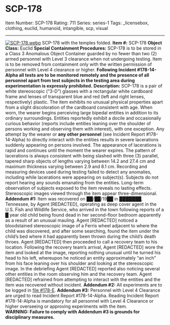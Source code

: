 # SCP-178
Item Number: SCP-178
Rating: 711
Series: series-1
Tags: _licensebox, clothing, euclid, humanoid, intangible, scp, visual

---

[![SCP-178.webp](https://scp-wiki.wdfiles.com/local--resized-images/scp-178/SCP-178.webp/medium.jpg)](https://scp-wiki.wdfiles.com/local--files/scp-178/SCP-178.webp)
SCP-178 with the temples folded.
**Item #:** SCP-178
**Object Class:** Euclid
**Special Containment Procedures:** SCP-178 is to be stored in a Class 3 Anomalous Object Container guarded by no fewer than two (2) armed personnel with Level 3 clearance when not undergoing testing. Item is to be removed from containment only with the written permission of personnel with Level 4 clearance or higher. **Following Incident #178-14-Alpha all tests are to be monitored remotely and the presence of all personnel apart from test subjects in the testing area during experimentation is expressly prohibited.**
**Description:** SCP-178 is a pair of white stereoscopic (“3-D”) glasses with a rectangular white cardboard frame and lenses of transparent blue and red (left and right lenses, respectively) plastic. The item exhibits no unusual physical properties apart from a slight discoloration of the cardboard consistent with age. When worn, the wearer begins perceiving large bipedal entities in addition to its ordinary surroundings. Entities reportedly exhibit a docile and occasionally curious behavior (reports include entities leaning over the shoulder of persons working and observing them with interest), with one exception. Any attempt by the wearer or **any other personnel** (see Incident Report #178-14-Alpha) to directly interact with the entities results in severe lacerations suddenly appearing on persons involved. The appearance of lacerations is rapid and continues until the moment the wearer expires. The pattern of lacerations is always consistent with being slashed with three (3) parallel, tapered sharp objects of lengths varying between 14.2 and 27.4 cm and maximum thickness varying between 2.9 and 8.1 cm. Recording and measuring devices used during testing failed to detect any anomalies, including while lacerations were appearing on subject(s). Subjects do not report hearing any sounds emanating from the entities. Long-term observation of subjects exposed to the item reveals no lasting effects. Stereoscopic images viewed through the item appear three-dimensional.
**Addendum #1:** Item was recovered on ██/██/19██ in ███████, Tennessee, by Agent [REDACTED], operating as deep cover agent in the U.S. Fish and Wildlife Service, who arrived in the town following reports of a █ year old child being found dead in her second-floor bedroom apparently as a result of an unusual mauling. Agent [REDACTED] noticed a bloodstained stereoscopic image of a Ferris wheel adjacent to where the child was discovered, and after some searching, found the item under the child’s bed where it had apparently been thrown during the child’s death throes. Agent [REDACTED] then proceeded to call a recovery team to his location. Following the recovery team’s arrival, Agent [REDACTED] wore the item and looked at the image, reporting nothing unusual until he turned his head to his left, whereupon he noticed an entity approximately “an inch” from his face leaning over his shoulder and looking at the stereoscopic image. In the debriefing Agent [REDACTED] reported also noticing several other entities in the room observing him and the recovery team. Agent [REDACTED] refrained from attempting to interact with the entities and the item was recovered without incident.
**Addendum #2:** All experiments are to be logged in [file #178-E](/scp-178-log).
**Addendum #3:** Personnel with Level 4 Clearance are urged to read Incident Report #178-14-Alpha. Reading Incident Report #178-14-Alpha is mandatory for all personnel with Level 4 Clearance or higher overseeing or approving experiments with the item.  
**WARNING: Failure to comply with Addendum #3 is grounds for disciplinary measures.**
